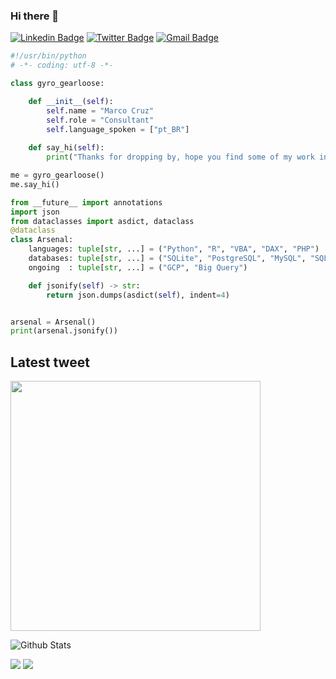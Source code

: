 ### Hi there 👋
[![Linkedin Badge](https://img.shields.io/badge/-marcoacf-blue?style=flat&logo=Linkedin&logoColor=white&link=https://www.linkedin.com/in/marcoacf/)](https://www.linkedin.com/in/marcoacf/)
[![Twitter Badge](https://img.shields.io/badge/-@marcoacf-1ca0f1?style=flat&labelColor=1ca0f1&logo=twitter&logoColor=white&link=https://twitter.com/marcoacf)](https://twitter.com/marcoacf)
[![Gmail Badge](https://img.shields.io/badge/-marcoacf-c14438?style=flat&logo=Gmail&logoColor=white&link=mailto:marcoacf@gmail.com)](mailto:marcoacf@gmail.com)



```python
#!/usr/bin/python
# -*- coding: utf-8 -*-

class gyro_gearloose:

    def __init__(self):
        self.name = "Marco Cruz"
        self.role = "Consultant"
        self.language_spoken = ["pt_BR"]
        
    def say_hi(self):
        print("Thanks for dropping by, hope you find some of my work interesting.")

me = gyro_gearloose()
me.say_hi()

from __future__ import annotations
import json
from dataclasses import asdict, dataclass
@dataclass
class Arsenal:
    languages: tuple[str, ...] = ("Python", "R", "VBA", "DAX", "PHP")
    databases: tuple[str, ...] = ("SQLite", "PostgreSQL", "MySQL", "SQL Server", "Oracle")
    ongoing  : tuple[str, ...] = ("GCP", "Big Query")

    def jsonify(self) -> str:
        return json.dumps(asdict(self), indent=4)


arsenal = Arsenal()
print(arsenal.jsonify())
```


## Latest tweet
[<img src="" width="400">](https://twitter.com/marcoacf/status/1323822384487534592)

![Github Stats](https://github-readme-stats.vercel.app/api?username=itgoyo&bg_color=30,e96443,904e95&title_color=fff&text_color=fff)

![](https://raw.githubusercontent.com/marcoacf/github-stats-transparent/output/generated/overview.svg)
![](https://raw.githubusercontent.com/marcoacf/github-stats-transparent/output/generated/languages.svg)



<!--
**marcoacf/marcoacf** is a ✨ _special_ ✨ repository because its `README.md` (this file) appears on your GitHub profile.


